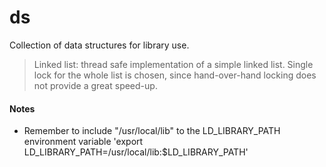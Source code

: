 # ds
Collection of data structures for library use.

>Linked list: thread safe implementation of a simple linked list. Single lock for the whole list is chosen, since hand-over-hand locking does not provide a great speed-up.

#### Notes
* Remember to include "/usr/local/lib" to the LD_LIBRARY_PATH environment variable
'export LD_LIBRARY_PATH=/usr/local/lib:$LD_LIBRARY_PATH'
